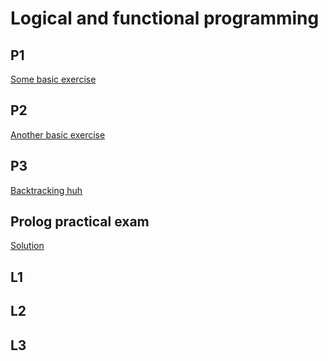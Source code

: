 # Logical and functional programming
## P1
[Some basic exercise](https://github.com/ciuiseb/UBB/tree/main/Semestrul%203/PLF/P1)

## P2
[Another basic exercise](https://github.com/ciuiseb/UBB/tree/main/Semestrul%203/PLF/P2)

## P3
[Backtracking huh](https://github.com/ciuiseb/UBB/tree/main/Semestrul%203/PLF/P3)

## Prolog practical exam
[Solution](https://github.com/ciuiseb/UBB/tree/main/Semestrul%203/PLF/lab%20)

## L1
[]()

## L2
[]()

## L3
[]()

